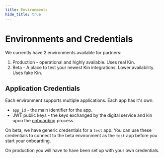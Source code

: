 ```yaml
---
title: Environments
hide_title: true
---
```


# Environments and Credentials

We currently have 2 environments available for partners:
1. Production - operational and highly available. Uses real Kin.
1. Beta - A place to test your newest Kin integrations. Lower availability. Uses fake Kin.

## Application Credentials
Each environment supports multiple applications. Each app has it's own:
* `app_id` - the main identifier for the app.
* JWT public keys - the keys exchanged by the digital service and kin upon the [onboarding](guidelines_onboarding.md) process.

On beta, we have generic credentials for a `test` app.
You can use these credentials to connect to the beta environment as the `test` app before you start your onboarding.

On production you will have to have been set up with your own credentials.
